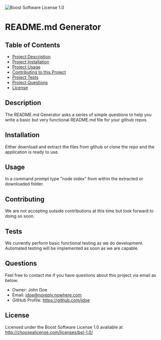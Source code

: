 
![Boost Software License 1.0](https://img.shields.io/static/v1?label=license&message=BSL-1.0&color=blue)
# README.md Generator

## Table of Contents
* [Project Description](#Description)
* [Project Installation](#Installation)
* [Project Usage](#Usage)
* [Contributing to this Project](#Contributing)
* [Project Tests](#Tests)
* [Project Questions](#Questions)
* [License](#License)


## Description
The README.md Generator asks a series of simple questions to help you write a basic but very functional README.md file for your github repos.

## Installation
Either download and extract the files from github or clone the repo and the application is ready to use.

## Usage
In a command prompt type "node index" from within the extracted or downloaded folder.

## Contributing
We are not accepting outside contributions at this time but look forward to doing so soon.

## Tests
We currently perform basic functional testing as we do development. Automated testing will be implemented as soon as we are capable. 

## Questions
Feel free to contact me if you have questions about this project via email as below:
* Owner: John Doe
* Email: jdoe@noreply.nowhere.com
* GitHub Profile: https://github.com/jdoe

## License
Licensed under the Boost Software License 1.0 available at http://choosealicense.com/licenses/bsl-1.0/
    